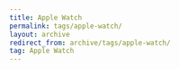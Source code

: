 ```yaml
---
title: Apple Watch
permalink: tags/apple-watch/
layout: archive
redirect_from: archive/tags/apple-watch/
tag: Apple Watch
---
```



